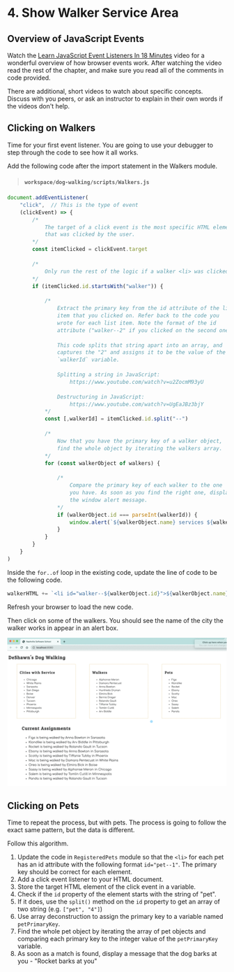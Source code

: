 # 4. Show Walker Service Area

## Overview of JavaScript Events

Watch the [Learn JavaScript Event Listeners In 18 Minutes](https://www.youtube.com/watch?v=XF1_MlZ5l6M) video for a wonderful overview of how browser events work. After watching the video read the rest of the chapter, and make sure you read all of the comments in code provided.

There are additional, short videos to watch about specific concepts. Discuss with you peers, or ask an instructor to explain in their own words if the videos don't help.

## Clicking on Walkers

Time for your first event listener. You are going to use your debugger to step through the code to see how it all works.

Add the following code after the import statement in the Walkers module.

> #### `workspace/dog-walking/scripts/Walkers.js`

```js
document.addEventListener(
    "click",  // This is the type of event
    (clickEvent) => {
        /*
            The target of a click event is the most specific HTML element
            that was clicked by the user.
        */
        const itemClicked = clickEvent.target

        /*
            Only run the rest of the logic if a walker <li> was clicked
        */
        if (itemClicked.id.startsWith("walker")) {

            /*
                Extract the primary key from the id attribute of the list
                item that you clicked on. Refer back to the code you
                wrote for each list item. Note the format of the id
                attribute ("walker--2" if you clicked on the second one).

                This code splits that string apart into an array, and
                captures the "2" and assigns it to be the value of the
                `walkerId` variable.

                Splitting a string in JavaScript:
                    https://www.youtube.com/watch?v=u2ZocmM93yU

                Destructuring in JavaScript:
                    https://www.youtube.com/watch?v=UgEaJBz3bjY
            */
            const [,walkerId] = itemClicked.id.split("--")

            /*
                Now that you have the primary key of a walker object,
                find the whole object by iterating the walkers array.
            */
            for (const walkerObject of walkers) {

                /*
                    Compare the primary key of each walker to the one
                    you have. As soon as you find the right one, display
                    the window alert message.
                */
                if (walkerObject.id === parseInt(walkerId)) {
                    window.alert(`${walkerObject.name} services ${walkerObject.city}`)
                }
            }
        }
    }
)
```

Inside the `for..of` loop in the existing code, update the line of code to be the following code.

```js
walkerHTML += `<li id="walker--${walkerObject.id}">${walkerObject.name}</li>`
```

Refresh your browser to load the new code.

Then click on some of the walkers. You should see the name of the city the walker works in appear in an alert box.

![animation of clicking on a walker](./images/first-event-listener.gif)

## Clicking on Pets

Time to repeat the process, but with pets. The process is going to follow the exact same pattern, but the data is different.

Follow this algorithm.

1. Update the code in `RegisteredPets` module so that the `<li>` for each pet has an id attribute with the following format `id="pet--1"`. The primary key should be correct for each element.
1. Add a click event listener to your HTML document.
1. Store the target HTML element of the click event in a variable.
1. Check if the `id` property of the element starts with the string of "pet".
1. If it does, use the `split()` method on the `id` property to get an array of two string (e.g. `["pet", "4"]`)
1. Use array deconstruction to assign the primary key to a variable named `petPrimaryKey`.
1. Find the whole pet object by iterating the array of pet objects and comparing each primary key to the integer value of the `petPrimaryKey` variable.
1. As soon as a match is found, display a message that the dog barks at you  - "Rocket barks at you"
